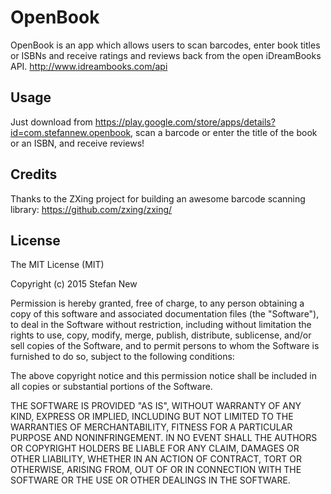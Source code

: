 # OpenBook

OpenBook is an app which allows users to scan barcodes, enter book titles or ISBNs and receive ratings and reviews back from the open iDreamBooks API.
http://www.idreambooks.com/api

## Usage

Just download from https://play.google.com/store/apps/details?id=com.stefannew.openbook, scan a barcode or enter the title of the book or an ISBN, and receive reviews!

## Credits

Thanks to the ZXing project for building an awesome barcode scanning library:
https://github.com/zxing/zxing/

## License

The MIT License (MIT)

Copyright (c) 2015 Stefan New

Permission is hereby granted, free of charge, to any person obtaining a copy
of this software and associated documentation files (the "Software"), to deal
in the Software without restriction, including without limitation the rights
to use, copy, modify, merge, publish, distribute, sublicense, and/or sell
copies of the Software, and to permit persons to whom the Software is
furnished to do so, subject to the following conditions:

The above copyright notice and this permission notice shall be included in
all copies or substantial portions of the Software.

THE SOFTWARE IS PROVIDED "AS IS", WITHOUT WARRANTY OF ANY KIND, EXPRESS OR
IMPLIED, INCLUDING BUT NOT LIMITED TO THE WARRANTIES OF MERCHANTABILITY,
FITNESS FOR A PARTICULAR PURPOSE AND NONINFRINGEMENT. IN NO EVENT SHALL THE
AUTHORS OR COPYRIGHT HOLDERS BE LIABLE FOR ANY CLAIM, DAMAGES OR OTHER
LIABILITY, WHETHER IN AN ACTION OF CONTRACT, TORT OR OTHERWISE, ARISING FROM,
OUT OF OR IN CONNECTION WITH THE SOFTWARE OR THE USE OR OTHER DEALINGS IN
THE SOFTWARE.
